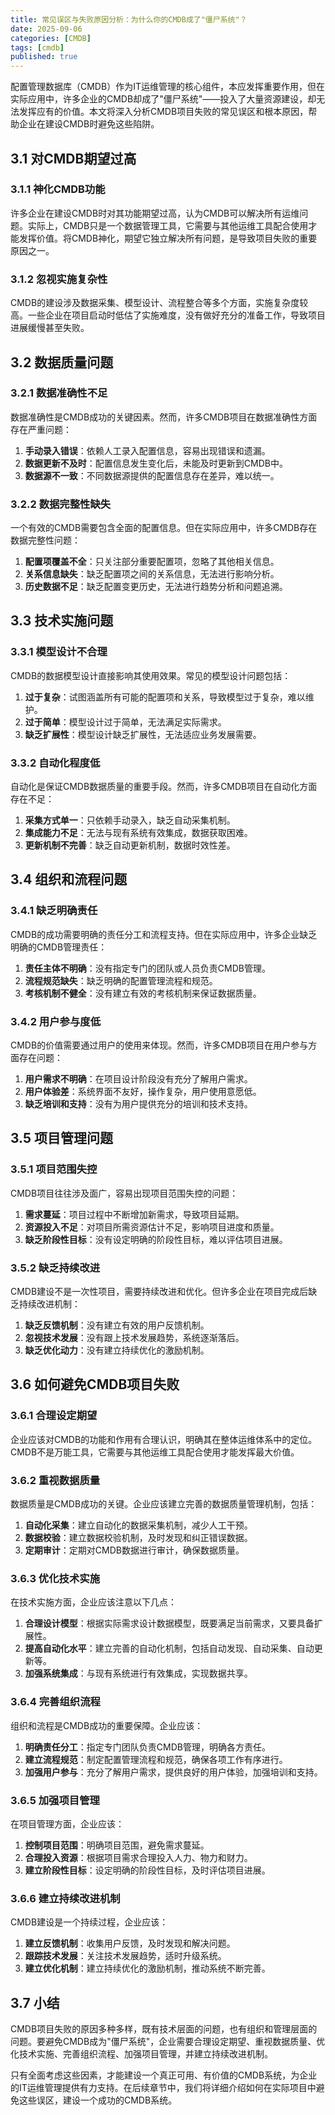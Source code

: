 ```yaml
---
title: 常见误区与失败原因分析：为什么你的CMDB成了"僵尸系统"？
date: 2025-09-06
categories: [CMDB]
tags: [cmdb]
published: true
---
```


配置管理数据库（CMDB）作为IT运维管理的核心组件，本应发挥重要作用，但在实际应用中，许多企业的CMDB却成了"僵尸系统"——投入了大量资源建设，却无法发挥应有的价值。本文将深入分析CMDB项目失败的常见误区和根本原因，帮助企业在建设CMDB时避免这些陷阱。

## 3.1 对CMDB期望过高

### 3.1.1 神化CMDB功能

许多企业在建设CMDB时对其功能期望过高，认为CMDB可以解决所有运维问题。实际上，CMDB只是一个数据管理工具，它需要与其他运维工具配合使用才能发挥价值。将CMDB神化，期望它独立解决所有问题，是导致项目失败的重要原因之一。

### 3.1.2 忽视实施复杂性

CMDB的建设涉及数据采集、模型设计、流程整合等多个方面，实施复杂度较高。一些企业在项目启动时低估了实施难度，没有做好充分的准备工作，导致项目进展缓慢甚至失败。

## 3.2 数据质量问题

### 3.2.1 数据准确性不足

数据准确性是CMDB成功的关键因素。然而，许多CMDB项目在数据准确性方面存在严重问题：

1. **手动录入错误**：依赖人工录入配置信息，容易出现错误和遗漏。
2. **数据更新不及时**：配置信息发生变化后，未能及时更新到CMDB中。
3. **数据源不一致**：不同数据源提供的配置信息存在差异，难以统一。

### 3.2.2 数据完整性缺失

一个有效的CMDB需要包含全面的配置信息。但在实际应用中，许多CMDB存在数据完整性问题：

1. **配置项覆盖不全**：只关注部分重要配置项，忽略了其他相关信息。
2. **关系信息缺失**：缺乏配置项之间的关系信息，无法进行影响分析。
3. **历史数据不足**：缺乏配置变更历史，无法进行趋势分析和问题追溯。

## 3.3 技术实施问题

### 3.3.1 模型设计不合理

CMDB的数据模型设计直接影响其使用效果。常见的模型设计问题包括：

1. **过于复杂**：试图涵盖所有可能的配置项和关系，导致模型过于复杂，难以维护。
2. **过于简单**：模型设计过于简单，无法满足实际需求。
3. **缺乏扩展性**：模型设计缺乏扩展性，无法适应业务发展需要。

### 3.3.2 自动化程度低

自动化是保证CMDB数据质量的重要手段。然而，许多CMDB项目在自动化方面存在不足：

1. **采集方式单一**：只依赖手动录入，缺乏自动采集机制。
2. **集成能力不足**：无法与现有系统有效集成，数据获取困难。
3. **更新机制不完善**：缺乏自动更新机制，数据时效性差。

## 3.4 组织和流程问题

### 3.4.1 缺乏明确责任

CMDB的成功需要明确的责任分工和流程支持。但在实际应用中，许多企业缺乏明确的CMDB管理责任：

1. **责任主体不明确**：没有指定专门的团队或人员负责CMDB管理。
2. **流程规范缺失**：缺乏明确的配置管理流程和规范。
3. **考核机制不健全**：没有建立有效的考核机制来保证数据质量。

### 3.4.2 用户参与度低

CMDB的价值需要通过用户的使用来体现。然而，许多CMDB项目在用户参与方面存在问题：

1. **用户需求不明确**：在项目设计阶段没有充分了解用户需求。
2. **用户体验差**：系统界面不友好，操作复杂，用户使用意愿低。
3. **缺乏培训和支持**：没有为用户提供充分的培训和技术支持。

## 3.5 项目管理问题

### 3.5.1 项目范围失控

CMDB项目往往涉及面广，容易出现项目范围失控的问题：

1. **需求蔓延**：项目过程中不断增加新需求，导致项目延期。
2. **资源投入不足**：对项目所需资源估计不足，影响项目进度和质量。
3. **缺乏阶段性目标**：没有设定明确的阶段性目标，难以评估项目进展。

### 3.5.2 缺乏持续改进

CMDB建设不是一次性项目，需要持续改进和优化。但许多企业在项目完成后缺乏持续改进机制：

1. **缺乏反馈机制**：没有建立有效的用户反馈机制。
2. **忽视技术发展**：没有跟上技术发展趋势，系统逐渐落后。
3. **缺乏优化动力**：没有建立持续优化的激励机制。

## 3.6 如何避免CMDB项目失败

### 3.6.1 合理设定期望

企业应该对CMDB的功能和作用有合理认识，明确其在整体运维体系中的定位。CMDB不是万能工具，它需要与其他运维工具配合使用才能发挥最大价值。

### 3.6.2 重视数据质量

数据质量是CMDB成功的关键。企业应该建立完善的数据质量管理机制，包括：

1. **自动化采集**：建立自动化的数据采集机制，减少人工干预。
2. **数据校验**：建立数据校验机制，及时发现和纠正错误数据。
3. **定期审计**：定期对CMDB数据进行审计，确保数据质量。

### 3.6.3 优化技术实施

在技术实施方面，企业应该注意以下几点：

1. **合理设计模型**：根据实际需求设计数据模型，既要满足当前需求，又要具备扩展性。
2. **提高自动化水平**：建立完善的自动化机制，包括自动发现、自动采集、自动更新等。
3. **加强系统集成**：与现有系统进行有效集成，实现数据共享。

### 3.6.4 完善组织流程

组织和流程是CMDB成功的重要保障。企业应该：

1. **明确责任分工**：指定专门团队负责CMDB管理，明确各方责任。
2. **建立流程规范**：制定配置管理流程和规范，确保各项工作有序进行。
3. **加强用户参与**：充分了解用户需求，提供良好的用户体验，加强培训和支持。

### 3.6.5 加强项目管理

在项目管理方面，企业应该：

1. **控制项目范围**：明确项目范围，避免需求蔓延。
2. **合理投入资源**：根据项目需求合理投入人力、物力和财力。
3. **建立阶段性目标**：设定明确的阶段性目标，及时评估项目进展。

### 3.6.6 建立持续改进机制

CMDB建设是一个持续过程，企业应该：

1. **建立反馈机制**：收集用户反馈，及时发现和解决问题。
2. **跟踪技术发展**：关注技术发展趋势，适时升级系统。
3. **建立优化机制**：建立持续优化的激励机制，推动系统不断完善。

## 3.7 小结

CMDB项目失败的原因多种多样，既有技术层面的问题，也有组织和管理层面的问题。要避免CMDB成为"僵尸系统"，企业需要合理设定期望、重视数据质量、优化技术实施、完善组织流程、加强项目管理，并建立持续改进机制。

只有全面考虑这些因素，才能建设一个真正可用、有价值的CMDB系统，为企业的IT运维管理提供有力支持。在后续章节中，我们将详细介绍如何在实际项目中避免这些误区，建设一个成功的CMDB系统。
